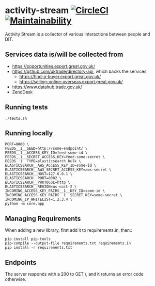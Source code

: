 # activity-stream [![CircleCI](https://circleci.com/gh/uktrade/activity-stream.svg?style=svg)](https://circleci.com/gh/uktrade/activity-stream) [![Maintainability](https://api.codeclimate.com/v1/badges/e0284a2cb292704bf53c/maintainability)](https://codeclimate.com/github/uktrade/activity-stream/maintainability)

Activity Stream is a collector of various interactions between people and DIT.

## Services data is/will be collected from

- https://opportunities.export.great.gov.uk/
- https://github.com/uktrade/directory-api, which backs the services
  - https://find-a-buyer.export.great.gov.uk/
  - https://selling-online-overseas.export.great.gov.uk/
- https://www.datahub.trade.gov.uk/
- ZendDesk

## Running tests

    ./tests.sh

## Running locally

    PORT=8080 \
    FEEDS__1__SEED=http://some-endpoint/ \
    FEEDS__1__ACCESS_KEY_ID=feed-some-id \
    FEEDS__1__SECRET_ACCESS_KEY=feed-some-secret \
    FEEDS__1__TYPE=elasticsearch_bulk \
    ELASTICSEARCH__AWS_ACCESS_KEY_ID=some-id \
    ELASTICSEARCH__AWS_SECRET_ACCESS_KEY=aws-secret \
    ELASTICSEARCH__HOST=127.0.0.1 \
    ELASTICSEARCH__PORT=8082 \
    ELASTICSEARCH__PROTOCOL=http \
    ELASTICSEARCH__REGION=us-east-2 \
    INCOMING_ACCESS_KEY_PAIRS__1__KEY_ID=some-id \
    INCOMING_ACCESS_KEY_PAIRS__1__SECRET_KEY=some-secret \
    INCOMING_IP_WHITELIST=1.2.3.4 \
    python -m core.app

## Managing Requirements

When adding a new library, first add it to requirements.in, then::

    pip install pip-tools
    pip-compile --output-file requirements.txt requirements.in
    pip install -r requirements.txt

## Endpoints

The server responds with a 200 to GET /, and it returns an error code otherwise.
